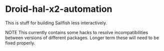 # Droid-hal-x2-automation

This is stuff for building Sailfish less interactively.

NOTE This currently contains some hacks to resolve incompatibilities between versions of different packages. Longer term these will need to be fixed properly.

